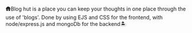 🛖Blog hut is a place you can keep your thoughts in one place through the use of 'blogs'. Done by using EJS and CSS for the frontend, with node/express.js and mongoDb for the backend🏝️

